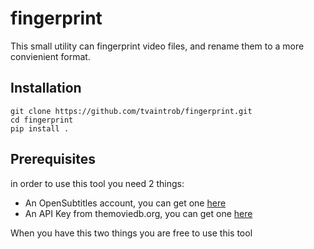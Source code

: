 # fingerprint

This small utility can fingerprint video files, and rename them to a more convienient format.

## Installation

    git clone https://github.com/tvaintrob/fingerprint.git
    cd fingerprint
    pip install .

## Prerequisites

in order to use this tool you need 2 things:

-   An OpenSubtitles account, you can get one [here](https://www.opensubtitles.org/en/newuser)
-   An API Key from themoviedb.org, you can get one [here](https://www.themoviedb.org/account/signup)

When you have this two things you are free to use this tool
